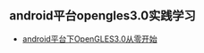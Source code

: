 

## android平台opengles3.0实践学习

- [android平台下OpenGLES3.0从零开始](https://github.com/byhook/opengles4android/blob/master/readme/android平台下OpenGLES3.0从零开始.md)
